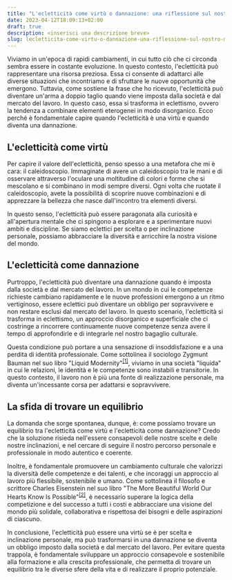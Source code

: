 ```yaml
---
title: "L'ecletticità come virtù o dannazione: una riflessione sul nostro mondo in continua evoluzione"
date: 2023-04-12T18:09:13+02:00
draft: true
description: <inserisci una descrizione breve>
slug: lecletticita-come-virtu-o-dannazione-una-riflessione-sul-nostro-mondo-in-continua-evoluzione
---
```


Viviamo in un'epoca di rapidi cambiamenti, in cui tutto ciò che ci circonda sembra essere in costante evoluzione. In questo contesto, l'ecletticità può rappresentare una risorsa preziosa. Essa ci consente di adattarci alle diverse situazioni che incontriamo e di sfruttare le nuove opportunità che emergono. Tuttavia, come sostiene la frase che ho ricevuto, l'ecletticità può diventare un'arma a doppio taglio quando viene imposta dalla società e dal mercato del lavoro. In questo caso, essa si trasforma in eclettismo, ovvero la tendenza a combinare elementi eterogenei in modo disorganico. Ecco perché è fondamentale capire quando l'ecletticità è una virtù e quando diventa una dannazione.

## L'ecletticità come virtù

Per capire il valore dell'ecletticità, penso spesso a una metafora che mi è cara: il caleidoscopio. Immaginate di avere un caleidoscopio tra le mani e di osservare attraverso l'oculare una moltitudine di colori e forme che si mescolano e si combinano in modi sempre diversi. Ogni volta che ruotate il caleidoscopio, avete la possibilità di scoprire nuove combinazioni e di apprezzare la bellezza che nasce dall'incontro tra elementi diversi.

In questo senso, l'ecletticità può essere paragonata alla curiosità e all'apertura mentale che ci spingono a esplorare e a sperimentare nuovi ambiti e discipline. Se siamo eclettici per scelta o per inclinazione personale, possiamo abbracciare la diversità e arricchire la nostra visione del mondo.

## L'ecletticità come dannazione

Purtroppo, l'ecletticità può diventare una dannazione quando è imposta dalla società e dal mercato del lavoro. In un mondo in cui le competenze richieste cambiano rapidamente e le nuove professioni emergono a un ritmo vertiginoso, essere eclettici può diventare un obbligo per sopravvivere e non restare esclusi dal mercato del lavoro. In questo scenario, l'ecletticità si trasforma in eclettismo, un approccio disorganico e superficiale che ci costringe a rincorrere continuamente nuove competenze senza avere il tempo di approfondirle e di integrarle nel nostro bagaglio culturale.

Questa condizione può portare a una sensazione di insoddisfazione e a una perdita di identità professionale. Come sottolinea il sociologo Zygmunt Bauman nel suo libro "Liquid Modernity"<sup>[[1]](https://it.wikipedia.org/wiki/Zygmunt_Bauman#Societ%C3%A0_liquida)</sup>, viviamo in una società "liquida" in cui le relazioni, le identità e le competenze sono instabili e transitorie. In questo contesto, il lavoro non è più una fonte di realizzazione personale, ma diventa un'incessante corsa per adattarsi e sopravvivere.

## La sfida di trovare un equilibrio

La domanda che sorge spontanea, dunque, è: come possiamo trovare un equilibrio tra l'ecletticità come virtù e l'ecletticità come dannazione? Credo che la soluzione risieda nell'essere consapevoli delle nostre scelte e delle nostre inclinazioni, e nel cercare di seguire il nostro percorso personale e professionale in modo autentico e coerente.

Inoltre, è fondamentale promuovere un cambiamento culturale che valorizzi la diversità delle competenze e dei talenti, e che incoraggi un approccio al lavoro più flessibile, sostenibile e umano. Come sottolinea il filosofo e scrittore Charles Eisenstein nel suo libro "The More Beautiful World Our Hearts Know Is Possible"<sup>[[2]](https://charleseisenstein.org/books/the-more-beautiful-world-our-hearts-know-is-possible/)</sup>, è necessario superare la logica della competizione e del successo a tutti i costi e abbracciare una visione del mondo più solidale, collaborativa e rispettosa dei bisogni e delle aspirazioni di ciascuno.

In conclusione, l'ecletticità può essere una virtù se è per scelta e inclinazione personale, ma può trasformarsi in una dannazione se diventa un obbligo imposto dalla società e dal mercato del lavoro. Per evitare questa trappola, è fondamentale sviluppare un approccio consapevole e sostenibile alla formazione e alla crescita professionale, che permetta di trovare un equilibrio tra le diverse sfere della vita e di realizzare il proprio potenziale.
